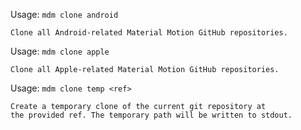 Usage: `mdm clone android`

    Clone all Android-related Material Motion GitHub repositories.

Usage: `mdm clone apple`

    Clone all Apple-related Material Motion GitHub repositories.

Usage: `mdm clone temp <ref>`

    Create a temporary clone of the current git repository at
    the provided ref. The temporary path will be written to stdout.
